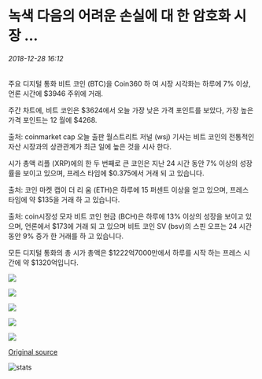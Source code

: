 # 녹색 다음의 어려운 손실에 대 한 암호화 시장 ...

###### 2018-12-28 16:12

주요 디지털 통화 비트 코인 (BTC)을 Coin360 하 여 시장 시각화는 하루에 7% 이상, 언론 시간에 $3946 주위에 거래.

주간 차트에, 비트 코인은 $3624에서 오늘 가장 낮은 가격 포인트를 보았다, 가장 높은 가격 포인트는 12 월에 $4268.

출처: coinmarket cap 오늘 출판 월스트리트 저널 (wsj) 기사는 비트 코인의 전통적인 자산 시장과의 상관관계가 최근 일에 높은 것을 시사 한다.

시가 총액 리플 (XRP)에의 한 두 번째로 큰 코인은 지난 24 시간 동안 7% 이상의 성장률을 보이고 있으며, 프레스 타임에 $0.375에서 거래 되 고 있습니다.

출처: 코인 마켓 캡이 더 리 움 (ETH)은 하루에 15 퍼센트 이상을 얻고 있으며, 프레스 타임에 약 $135을 거래 하 고 있습니다.

출처: coin시장성 모자 비트 코인 현금 (BCH)은 하루에 13% 이상의 성장을 보이고 있으며, 언론에서 $173에 거래 되 고 있으며 비트 코인 SV (bsv)의 스핀 오프는 24 시간 동안 9% 증가 한 거래를 하 고 있습니다.

모든 디지털 통화의 총 시가 총액은 $1222억7000만에서 하루를 시작 하는 프레스 시간에 약 $1320억입니다.

![](https://s3.cointelegraph.com/storage/uploads/view/be71c135172a9b08fc1dbf751ab0a284.png)

![](https://s3.cointelegraph.com/storage/uploads/view/0ba63d8b592f44af47faa6ee380615e4.jpg)

![](https://s3.cointelegraph.com/storage/uploads/view/21c74ffb01ff0b5d90ec73e291f33645.jpg)

![](https://s3.cointelegraph.com/storage/uploads/view/9899445103a7a9befd1f74d96a986e3e.jpg)

![](https://s3.cointelegraph.com/storage/uploads/view/d6d6fcf0989ea41f50274c3238ab7269.jpg)

[Original source](https://cointelegraph.com/news/crypto-markets-in-the-green-following-tough-losses)

![stats](https://c.statcounter.com/11760860/0/a89fa40b/1/ "stats")